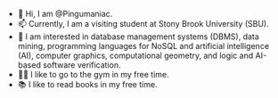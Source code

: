 - 👋 Hi, I am @Pingumaniac. 
- 📫 Currently, I am a visiting student at Stony Brook University (SBU).
- 👀 I am interested in database management systems (DBMS), data mining, programming languages for NoSQL and artificial intelligence (AI), computer graphics, computational geometry, and logic and AI-based software verification.
- 🏋️‍♂️ I like to go to the gym in my free time.
- 📚 I like to read books in my free time.

<!---
Pingumaniac/Pingumaniac is a ✨ special ✨ repository because its `README.md` (this file) appears on your GitHub profile.
You can click the Preview link to take a look at your changes.
--->
